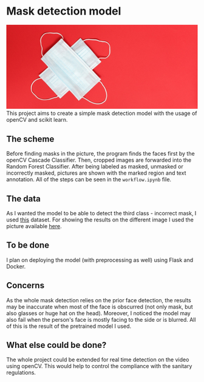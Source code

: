 # Mask detection model
![mask_detection](static/mask_example.jpg)  
This project aims to create a simple mask detection model with the usage of openCV and scikit learn.
## The scheme
Before finding masks in the picture, the program finds the faces first by the openCV Cascade Classifier. Then, cropped images are forwarded into the Random Forest Classifier. After being labeled as masked, unmasked or incorrectly masked, pictures are shown with the marked region and text annotation. All of the steps can be seen in the `workflow.ipynb` file.
## The data
As I wanted the model to be able to detect the third class - incorrect mask, I used [this](https://www.kaggle.com/spandanpatnaik09/face-mask-detectormask-not-mask-incorrect-mask) dataset. For showing the results on the different image I used the picture available [here](https://www.kaggle.com/andrewmvd/face-mask-detection).
## To be done
I plan on deploying the model (with preprocessing as well) using Flask and Docker.
## Concerns
As the whole mask detection relies on the prior face detection, the results may be inaccurate when most of the face is obscurred (not only mask, but also glasses or huge hat on the head). Moreover, I noticed the model may also fail when the person's face is mostly facing to the side or is blurred. All of this is the result of the pretrained model I used.
## What else could be done?
The whole project could be extended for real time detection on the video using openCV. This would help to control the compliance with the sanitary regulations.